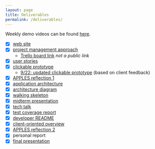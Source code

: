 ```yaml
---
layout: page
title: Deliverables
permalink: /deliverables/
---
```

Weekly demo videos can be found [here](https://jackowfish.github.io/big-words-site/2021/11/01/Demo-Videos.html).
- [x] [web site](https://jackowfish.github.io/big-words-site/)
- [x] [project management approach](https://jackowfish.github.io/big-words-site/2021/08/30/Project-Management-Approach.html)
    - [Trello board link](https://trello.com/b/44ptFkKT/kanban-board) *not a public link*
- [x] [user stories](https://jackowfish.github.io/big-words-site/2021/09/12/User-Stories.html)
- [x] [clickable prototype](https://www.figma.com/proto/8GEqDiy5R15fPxtbBRH6uY/Mobile-Clickable-Prototype?node-id=27%3A1132&scaling=min-zoom&page-id=0%3A1&starting-point-node-id=27%3A1132) 
   - [9/22: updated clickable prototype](https://www.figma.com/proto/nN1gq71nBpwzmpAneMNd2s/Prototype-v3?node-id=5%3A4225&scaling=min-zoom&page-id=0%3A1&starting-point-node-id=5%3A4225) (based on client feedback)
- [x] [APPLES reflection 1](https://jackowfish.github.io/big-words-site/2021/09/26/Apples-Reflection-1.html)
- [x] [application architecture](https://jackowfish.github.io/big-words-site/2021/10/03/Application-Architecture.html)
- [x] [architecture diagram](https://drive.google.com/file/d/1xZ34oV8ZcmgT-18Jw9oZuGVB4lBdZqQu/view?usp=sharing)
- [x] [walking skeleton](https://bigwords-202f6.web.app/#/) 
- [x] [midterm presentation](https://docs.google.com/presentation/d/1o_ja1tCzVH9lEVo4OPFYnf-Rdz9RUhAi3x0N0QerEys/edit?usp=sharing)
- [x] [tech talk](https://docs.google.com/presentation/d/1WLR5hGQiySvypZziQL5UFeyFCEaOSAyp4v0ugGUcXXw/edit#slide=id.p)
- [x] [test coverage report](https://jackowfish.github.io/big-words-site/2021/11/08/Test-Coverage-Report.html)
- [x] [developer README](https://jackowfish.github.io/big-words-site/2021/11/14/Developer-README.html)
- [x] [client-oriented overview](https://jackowfish.github.io/big-words-site/2021/11/21/Client-Oriented-Overview.html)
- [x] [APPLES reflection 2](https://jackowfish.github.io/big-words-site/2021/11/21/Apples-Reflection-2.html)
- [x] personal report
- [x] [final presentation](https://docs.google.com/presentation/d/1wzSwMhIzi6H0rkUYVgML6oCDdrSqJhstA7nL9c20vw0/edit?usp=sharing)

